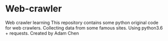 # Web-crawler
Web crawler learning
This repository contains some python original code for web crawlers.
Collecting data from some famous sites.
Using python3.6 + requests.
                                                                Created by Adam Chen
